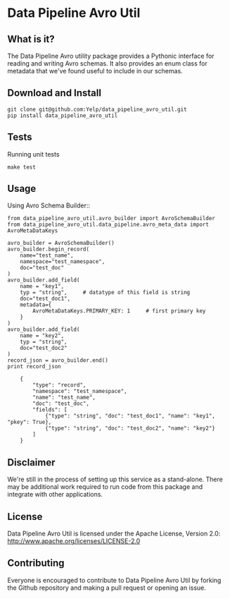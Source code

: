 # Data Pipeline Avro Util


What is it?
-----------
The Data Pipeline Avro utility package provides a Pythonic interface
for reading and writing Avro schemas. It also provides an enum class
for metadata that we've found useful to include in our schemas.


Download and Install
---------------------------
```
git clone git@github.com:Yelp/data_pipeline_avro_util.git
pip install data_pipeline_avro_util
```


Tests
-----
Running unit tests
```
make test
```


Usage
-----
Using Avro Schema Builder::
```
from data_pipeline_avro_util.avro_builder import AvroSchemaBuilder
from data_pipeline_avro_util.data_pipeline.avro_meta_data import AvroMetaDataKeys

avro_builder = AvroSchemaBuilder()
avro_builder.begin_record(
    name="test_name",
    namespace="test_namespace",
    doc="test_doc"
)
avro_builder.add_field(
    name = "key1",
    typ = "string",     # datatype of this field is string
    doc="test_doc1",
    metadata={
        AvroMetaDataKeys.PRIMARY_KEY: 1     # first primary key
    }
)
avro_builder.add_field(
    name = "key2",
    typ = "string",
    doc="test_doc2"
)
record_json = avro_builder.end()
print record_json

    {
        "type": "record",
        "namespace": "test_namespace",
        "name": "test_name",
        "doc": "test_doc",
        "fields": [
            {"type": "string", "doc": "test_doc1", "name": "key1", "pkey": True},
            {"type": "string", "doc": "test_doc2", "name": "key2"}
        ]
    }
```


Disclaimer
-------
We're still in the process of setting up this service as a stand-alone. There may be additional work required to run code from this package  and integrate with other applications.


License
-------
Data Pipeline Avro Util is licensed under the Apache License, Version 2.0: http://www.apache.org/licenses/LICENSE-2.0


Contributing
------------
Everyone is encouraged to contribute to Data Pipeline Avro Util by forking the Github repository and making a pull request or opening an issue.
